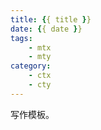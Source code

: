 ```yaml
---
title: {{ title }}
date: {{ date }}
tags: 
    - mtx
    - mty
category:
    - ctx
    - cty
---
```


写作模板。
<!-------- more ---------->